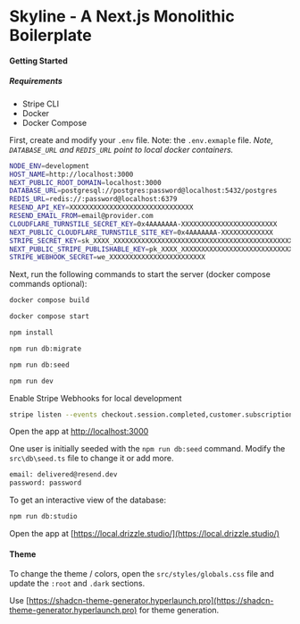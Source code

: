# Skyline - A Next.js Monolithic Boilerplate

#### Getting Started

##### Requirements

- Stripe CLI
- Docker
- Docker Compose

First, create and modify your `.env` file. Note: the `.env.exmaple` file. _Note, `DATABASE_URL` and `REDIS_URL` point to local docker containers._

```bash
NODE_ENV=development
HOST_NAME=http://localhost:3000
NEXT_PUBLIC_ROOT_DOMAIN=localhost:3000
DATABASE_URL=postgresql://postgres:password@localhost:5432/postgres
REDIS_URL=redis://:password@localhost:6379
RESEND_API_KEY=XXXXXXXXXXXXXXXXXXXXXXXXXXXXXXX
RESEND_EMAIL_FROM=email@provider.com
CLOUDFLARE_TURNSTILE_SECRET_KEY=0x4AAAAAAA-XXXXXXXXXXXXXXXXXXXXXXXX
NEXT_PUBLIC_CLOUDFLARE_TURNSTILE_SITE_KEY=0x4AAAAAAA-XXXXXXXXXXXXX
STRIPE_SECRET_KEY=sk_XXXX_XXXXXXXXXXXXXXXXXXXXXXXXXXXXXXXXXXXXXXXXXXXXXXXXXXXXXXXXXXXXXXXXXXXXXXXXXXXXXXXXXXXXXXXXXXXXXXXXXXX
NEXT_PUBLIC_STRIPE_PUBLISHABLE_KEY=pk_XXXX_XXXXXXXXXXXXXXXXXXXXXXXXXXXXXXXXXXXXXXXXXXXXXXXXXXXXXXXXXXXXXXXXXXXXXXXXXXXXXXXXXXXXXXXXXXXXXXXXXXX
STRIPE_WEBHOOK_SECRET=we_XXXXXXXXXXXXXXXXXXXXXXXX
```

Next, run the following commands to start the server (docker compose commands optional):

```bash
docker compose build

docker compose start

npm install

npm run db:migrate

npm run db:seed

npm run dev
```

Enable Stripe Webhooks for local development

```bash
stripe listen --events checkout.session.completed,customer.subscription.updated  --forward-to http://localhost:3000/api/stripe/webhooks
```

Open the app at [http://localhost:3000](http://localhost:3000)

One user is initially seeded with the `npm run db:seed` command. Modify the `src\db\seed.ts` file to change it or add more.

```bash
email: delivered@resend.dev
password: password
```

To get an interactive view of the database:

```bash
npm run db:studio
```

Open the app at [https://local.drizzle.studio/](https://local.drizzle.studio/)

#### Theme

To change the theme / colors, open the `src/styles/globals.css` file and update the `:root` and `.dark` sections.

Use [https://shadcn-theme-generator.hyperlaunch.pro](https://shadcn-theme-generator.hyperlaunch.pro) for theme generation.
